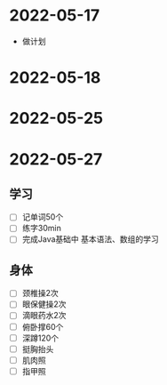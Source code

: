 # 2022-05-17

- 做计划



# 2022-05-18

# 2022-05-25

# 2022-05-27

## 学习

- [ ] 记单词50个
- [ ] 练字30min
- [ ] 完成Java基础中 基本语法、数组的学习

## 身体

- [ ] 颈椎操2次
- [ ] 眼保健操2次
- [ ] 滴眼药水2次
- [ ] 俯卧撑60个
- [ ] 深蹲120个
- [ ] 挺胸抬头
- [ ] 肌肉照
- [ ] 指甲照